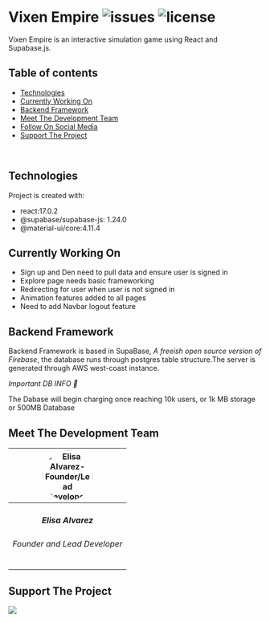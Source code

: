 # Vixen Empire ![issues](https://img.shields.io/github/issues/Vixen-Empire/Vixen-Empire?style=plastic) ![license](https://img.shields.io/github/license/Vixen-Empire/Vixen-Empire?style=plastic)

Vixen Empire is an interactive simulation game using React and Supabase.js. 

## Table of contents
* [Technologies](#technologies)
* [Currently Working On](#currently-working-on)
* [Backend Framework](#backend-framework)
* [Meet The Development Team](#meet-the-development-team)
* [Follow On Social Media](#follow-on-social-media)
* [Support The Project](#support-the-project)
<br>

## Technologies

Project is created with:
* react:17.0.2
* @supabase/supabase-js: 1.24.0
* @material-ui/core:4.11.4

## Currently Working On

- Sign up and Den need to pull data and ensure user is signed in 
- Explore page needs basic frameworking
- Redirecting for user when user is not signed in
- Animation features added to all pages
- Need to add Navbar logout feature


## Backend Framework

<p>Backend Framework is based in SupaBase, <em>A freeish open source version of Firebase</em>, the database runs through postgres table structure.The server is generated through AWS west-coast instance.</p>

 *Important DB INFO 🛑*

<p>The Dabase will begin charging once reaching 10k users, or 1k MB storage or 500MB Database  </p>

## Meet The Development Team
|<img class="profile-img" src="https://github.com/Elisa-Alvarez.png" alt="Elisa Alvarez-Founder/Lead Developer Github Profile Image" height=100 width=100 style="border-radius:50%"/>|
|:---------------------------------------------------------------------------:|
|<h5>Elisa Alvarez</h5><h6>Founder and Lead Developer</h6>|

## Support The Project

<a href="https://www.buymeacoffee.com/VixenEmpire"><img src="https://img.buymeacoffee.com/button-api/?text=Buy the team a coffee&emoji=&slug=VixenEmpire&button_colour=c77400&font_colour=ffffff&font_family=Comic&outline_colour=ffffff&coffee_colour=FFDD00"></a>

